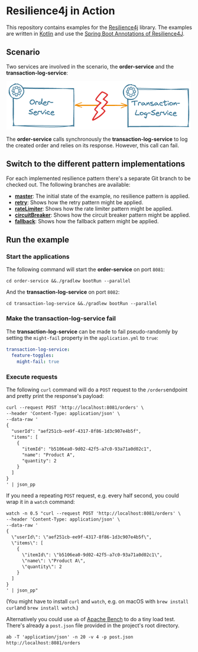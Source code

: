 # Resilience4j in Action

This repository contains examples for the [Resilience4j](https://resilience4j.readme.io/) library. 
The examples are written in [Kotlin](https://kotlinlang.org/) and 
use the [Spring Boot Annotations of Resilience4J](https://resilience4j.readme.io/docs/getting-started-3).

## Scenario
Two services are involved in the scenario, the **order-service** and the **transaction-log-service**:

<img src="scenario.png" alt="Scenario" width="500"/>

The **order-service** calls synchronously the **transaction-log-service** to log the created order 
and relies on its response. However, this call can fail.

## Switch to the different pattern implementations
For each implemented resilience pattern there's a separate Git branch to be checked out. 
The following branches are available:
- [**master**](https://github.com/csh0711/resilience101): 
  The initial state of the example, no resilience pattern is applied.
- [**retry**](https://github.com/csh0711/resilience101/tree/retry): 
  Shows how the retry pattern might be applied.
- [**rateLimiter**](https://github.com/csh0711/resilience101/tree/rateLimiter): 
  Shows how the rate limiter pattern might be applied.
- [**circuitBreaker**](https://github.com/csh0711/resilience101/tree/circuitBreaker): 
  Shows how the circuit breaker pattern might be applied.
- [**fallback**](https://github.com/csh0711/resilience101/tree/fallback):
  Shows how the fallback pattern might be applied.

## Run the example

### Start the applications
The following command will start the **order-service** on port `8081`:
```shell script
cd order-service &&./gradlew bootRun --parallel
```
And the **transaction-log-service** on port `8082`:
```shell script
cd transaction-log-service &&./gradlew bootRun --parallel
```

### Make the transaction-log-service fail
The **transaction-log-service** can be made to fail pseudo-randomly by setting the  `might-fail` 
property in the `application.yml` to `true`:
```yaml
transaction-log-service:
  feature-toggles:
    might-fail: true
```

### Execute requests
The following `curl` command will do a `POST` request to the `/orders`endpoint and pretty print the response's payload:

```shell script
curl --request POST 'http://localhost:8081/orders' \
--header 'Content-Type: application/json' \
--data-raw '
{
  "userId": "aef251cb-ee9f-4317-8f86-1d3c907e4b5f",
  "items": [
    {
      "itemId": "b5106ea0-9d02-42f5-a7c0-93a71a0d02c1",
      "name": "Product A",
      "quantity": 2
    }
  ]
}
' | json_pp
```

If you need a repeating `POST` request, e.g. every half second, you could wrap it in a `watch` command:
```shell script
watch -n 0.5 "curl --request POST 'http://localhost:8081/orders' \
--header 'Content-Type: application/json' \
--data-raw '
{
  \"userId\": \"aef251cb-ee9f-4317-8f86-1d3c907e4b5f\",
  \"items\": [
    {
      \"itemId\": \"b5106ea0-9d02-42f5-a7c0-93a71a0d02c1\",
      \"name\": \"Product A\",
      \"quantity\": 2
    }
  ]
}
' | json_pp"
```
(You might have to install `curl` and `watch`, e.g. on macOS with `brew install curl`and `brew install watch`.)

Alternatively you could use `ab` of [Apache Bench](https://httpd.apache.org/docs/2.4/programs/ab.html) to do 
a tiny load test. There's already a `post.json` file provided in the project's root directory.
```shell script
ab -T 'application/json' -n 20 -v 4 -p post.json http://localhost:8081/orders
```